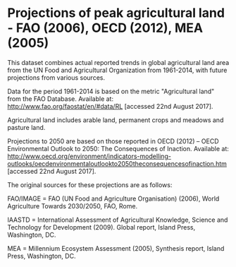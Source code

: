 # Projections of peak agricultural land - FAO (2006), OECD (2012), MEA (2005)

This dataset combines actual reported trends in global agricultural land area from the UN Food and Agricultural Organization from 1961-2014, with future projections from various sources.

Data for the period 1961-2014 is based on the metric "Agricultural land" from the FAO Database. Available at: http://www.fao.org/faostat/en/#data/RL [accessed 22nd August 2017].

Agricultural land includes arable land, permanent crops and meadows and pasture land.

Projections to 2050 are based on those reported in OECD (2012) – OECD Environmental Outlook to 2050: The Consequences of Inaction. Available at: http://www.oecd.org/environment/indicators-modelling-outlooks/oecdenvironmentaloutlookto2050theconsequencesofinaction.htm [accessed 22nd August 2017].

The original sources for these projections are as follows:

FAO/IMAGE = FAO (UN Food and Agriculture Organisation) (2006), World Agriculture Towards 2030/2050, FAO, Rome.

IAASTD = International Assessment of Agricultural Knowledge, Science and Technology for Development (2009). Global report, Island Press, Washington, DC.

MEA = Millennium Ecosystem Assessment (2005), Synthesis report, Island Press, Washington, DC.